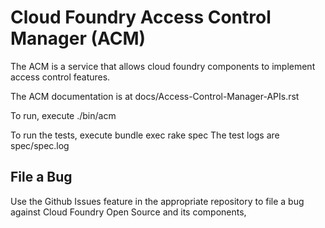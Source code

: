 # Cloud Foundry Access Control Manager (ACM)

The ACM is a service that allows cloud foundry components to implement access control features.

The ACM documentation is at docs/Access-Control-Manager-APIs.rst

To run, execute ./bin/acm

To run the tests, execute bundle exec rake spec
The test logs are spec/spec.log

## File a Bug

Use the Github Issues feature in the appropriate repository to file a bug against Cloud Foundry Open Source and its components, 

